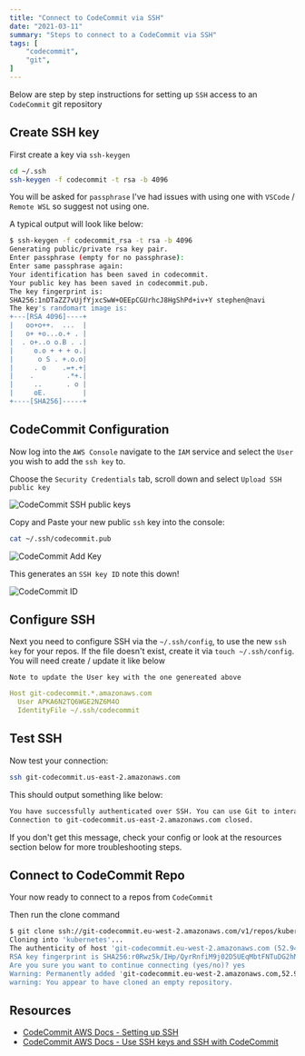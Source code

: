 ```yaml
---
title: "Connect to CodeCommit via SSH"
date: "2021-03-11"
summary: "Steps to connect to a CodeCommit via SSH"
tags: [
    "codecommit",
    "git",
]
---
```



Below are step by step instructions for setting up `SSH` access to an `CodeCommit` git repository

## Create SSH key

First create a key via `ssh-keygen`

``` bash
cd ~/.ssh
ssh-keygen -f codecommit -t rsa -b 4096
```

You will be asked for `passphrase` I've had issues with using one with `VSCode` / `Remote WSL` so suggest not using one.

A typical output will look like below:

``` bash
$ ssh-keygen -f codecommit_rsa -t rsa -b 4096
Generating public/private rsa key pair.
Enter passphrase (empty for no passphrase): 
Enter same passphrase again: 
Your identification has been saved in codecommit.
Your public key has been saved in codecommit.pub.
The key fingerprint is:
SHA256:1nDTaZZ7vUjfYjxcSwW+OEEpCGUrhcJ8HgShPd+iv+Y stephen@navi
The key's randomart image is:
+---[RSA 4096]----+
|   oo+o++.  ...  |
|   o+ +o...o.+ . |
|  . o+..o o.B . .|
|     o.o + + + o.|
|      o S . +.o.o|
|     . o    .=+.+|
|    .        .*+.|
|     ..      . o |
|     oE.         |
+----[SHA256]-----+
```

## CodeCommit Configuration

Now log into the `AWS Console` navigate to the `IAM` service and select the `User` you wish to add the `ssh key` to.

Choose the `Security Credentials` tab, scroll down and select `Upload SSH public key`

![CodeCommit SSH public keys](/codecommit-ssh/codecommit-ssh-01.png)

Copy and Paste your new public `ssh` key into the console:

``` bash
cat ~/.ssh/codecommit.pub
```

![CodeCommit Add Key](/codecommit-ssh/codecommit-ssh-02.png)

This generates an `SSH key ID` note this down!

![CodeCommit ID](/codecommit-ssh/codecommit-ssh-03.png)

## Configure SSH

Next you need to configure SSH via the `~/.ssh/config`, to use the new `ssh key` for your repos. If the file doesn't exist, create it via `touch ~/.ssh/config`. You will need create / update it like below

`Note to update the User key with the one genereated above`

``` yaml
Host git-codecommit.*.amazonaws.com
  User APKA6N2TQ6WGE2NZ6M4O
  IdentityFile ~/.ssh/codecommit
```

## Test SSH

Now  test your connection:

``` bash
ssh git-codecommit.us-east-2.amazonaws.com
```

This should output something like below:

``` bash
You have successfully authenticated over SSH. You can use Git to interact with AWS CodeCommit. Interactive shells are not supported.Connection to git-codecommit.us-east-2.amazonaws.com closed by remote host.
Connection to git-codecommit.us-east-2.amazonaws.com closed.
```

If you don't get this message, check your config or look at the resources section below for more troubleshooting steps.

## Connect to CodeCommit Repo

Your now ready to connect to a repos from `CodeCommit`

Then run the clone command

``` bash
$ git clone ssh://git-codecommit.eu-west-2.amazonaws.com/v1/repos/kubernetes
Cloning into 'kubernetes'...
The authenticity of host 'git-codecommit.eu-west-2.amazonaws.com (52.94.48.161)' can't be established.
RSA key fingerprint is SHA256:r0Rwz5k/IHp/QyrRnfiM9j02D5UEqMbtFNTuDG2hNbs.
Are you sure you want to continue connecting (yes/no)? yes
Warning: Permanently added 'git-codecommit.eu-west-2.amazonaws.com,52.94.48.161' (RSA) to the list of known hosts.
warning: You appear to have cloned an empty repository.
```

## Resources

- [CodeCommit AWS Docs - Setting up SSH](https://docs.aws.amazon.com/codecommit/latest/userguide/setting-up-ssh-unixes.html)
- [CodeCommit AWS Docs - Use SSH keys and SSH with CodeCommit](https://docs.aws.amazon.com/IAM/latest/UserGuide/id_credentials_ssh-keys.html#ssh-keys-code-commit)
  